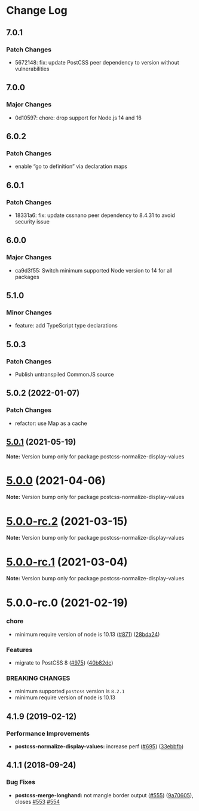 # Change Log

## 7.0.1

### Patch Changes

- 5672148: fix: update PostCSS peer dependency to version without vulnerabilities

## 7.0.0

### Major Changes

- 0d10597: chore: drop support for Node.js 14 and 16

## 6.0.2

### Patch Changes

- enable “go to definition” via declaration maps

## 6.0.1

### Patch Changes

- 18331a6: fix: update cssnano peer dependency to 8.4.31 to avoid security issue

## 6.0.0

### Major Changes

- ca9d3f55: Switch minimum supported Node version to 14 for all packages

## 5.1.0

### Minor Changes

- feature: add TypeScript type declarations

## 5.0.3

### Patch Changes

- Publish untranspiled CommonJS source

## 5.0.2 (2022-01-07)

### Patch Changes

- refactor: use Map as a cache

## [5.0.1](https://github.com/cssnano/cssnano/compare/postcss-normalize-display-values@5.0.0...postcss-normalize-display-values@5.0.1) (2021-05-19)

**Note:** Version bump only for package postcss-normalize-display-values

# [5.0.0](https://github.com/cssnano/cssnano/compare/postcss-normalize-display-values@5.0.0-rc.2...postcss-normalize-display-values@5.0.0) (2021-04-06)

**Note:** Version bump only for package postcss-normalize-display-values

# [5.0.0-rc.2](https://github.com/cssnano/cssnano/compare/postcss-normalize-display-values@5.0.0-rc.1...postcss-normalize-display-values@5.0.0-rc.2) (2021-03-15)

**Note:** Version bump only for package postcss-normalize-display-values

# [5.0.0-rc.1](https://github.com/cssnano/cssnano/compare/postcss-normalize-display-values@5.0.0-rc.0...postcss-normalize-display-values@5.0.0-rc.1) (2021-03-04)

**Note:** Version bump only for package postcss-normalize-display-values

# 5.0.0-rc.0 (2021-02-19)

### chore

- minimum require version of node is 10.13 ([#871](https://github.com/cssnano/cssnano/issues/871)) ([28bda24](https://github.com/cssnano/cssnano/commit/28bda243e32ce3ba89b3c358a5f78727b3732f11))

### Features

- migrate to PostCSS 8 ([#975](https://github.com/cssnano/cssnano/issues/975)) ([40b82dc](https://github.com/cssnano/cssnano/commit/40b82dca7f53ac02cd4fe62846dec79b898ccb49))

### BREAKING CHANGES

- minimum supported `postcss` version is `8.2.1`
- minimum require version of node is 10.13

## 4.1.9 (2019-02-12)

### Performance Improvements

- **postcss-normalize-display-values:** increase perf ([#695](https://github.com/cssnano/cssnano/issues/695)) ([33ebbfb](https://github.com/cssnano/cssnano/commit/33ebbfb63314d7c2b3670ae047bf92ba2507b7e6))

## 4.1.1 (2018-09-24)

### Bug Fixes

- **postcss-merge-longhand:** not mangle border output ([#555](https://github.com/cssnano/cssnano/issues/555)) ([9a70605](https://github.com/cssnano/cssnano/commit/9a706050b621e7795a9bf74eb7110b5c81804ffe)), closes [#553](https://github.com/cssnano/cssnano/issues/553) [#554](https://github.com/cssnano/cssnano/issues/554)
